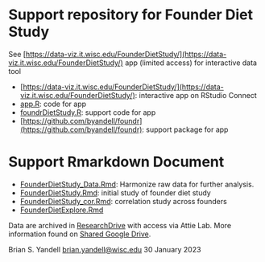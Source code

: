 # Support repository for Founder Diet Study

See [https://data-viz.it.wisc.edu/FounderDietStudy/](https://data-viz.it.wisc.edu/FounderDietStudy/) app (limited access) for interactive data tool

- [https://data-viz.it.wisc.edu/FounderDietStudy/](https://data-viz.it.wisc.edu/FounderDietStudy/): interactive app on RStudio Connect
- [app.R](https://github.com/byandell/FounderDietStudy/blob/main/app.R): code for app
- [foundrDietStudy.R](https://github.com/byandell/FounderDietStudy/blob/main/foundrDietStudy.R): support code for app
- [https://github.com/byandell/foundr](https://github.com/byandell/foundr): support package for app

# Support Rmarkdown Document
- [FounderDietStudy_Data.Rmd](https://github.com/byandell/FounderDietStudy/blob/main/FounderDietStudy_Data.Rmd): Harmonize raw data for further analysis.
- [FounderDietStudy.Rmd](https://github.com/byandell/FounderDietStudy/blob/main/FounderDietStudy.Rmd): initial study of founder diet study 
- [FounderDietStudy_cor.Rmd](https://github.com/byandell/FounderDietStudy/blob/main/FounderDietStudy_cor.Rmd): correlation study across founders
- [FounderDietExplore.Rmd](https://github.com/byandell/FounderDietStudy/blob/main/FounderDietExplore.Rmd)

Data are archived in [ResearchDrive](https://kb.wisc.edu/researchdata/internal/page.php?id=93998#connect) with access via Attie Lab.
More information found on [Shared Google Drive](https://drive.google.com/drive/u/1/folders/0AGugqlk2Del8Uk9PVA).

Brian S. Yandell <brian.yandell@wisc.edu>
30 January 2023